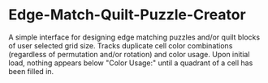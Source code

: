 # Edge-Match-Quilt-Puzzle-Creator
A simple interface for designing edge matching puzzles and/or quilt blocks of user selected grid size. Tracks duplicate cell color combinations (regardless of permutation and/or rotation) and color usage. Upon initial load, nothing appears below "Color Usage:" until a quadrant of a cell has been filled in.
